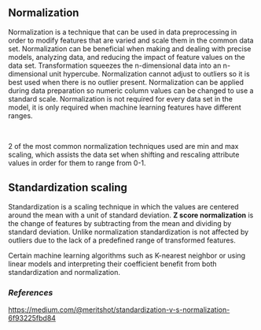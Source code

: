 ## **Normalization**

Normalization is a technique that can be used in data preprocessing in order to modify features that are varied and scale them in the common data set. Normalization can be beneficial when making and dealing with precise models, analyzing data, and reducing the impact of feature values on the data set. Transformation squeezes the n-dimensional data into an n-dimensional unit hypercube. Normalization cannot adjust to outliers so it is best used when there is no outlier present. Normalization can be applied during data preparation so numeric column values can be changed to use a standard scale. Normalization is not required for every data set in the model, it is only required when machine learning features have different ranges. 

<br>

2 of the most common normalization techniques used are min and max scaling, which assists the data set when shifting and rescaling attribute values in order for them to range from 0-1.

## **Standardization scaling**
Standardization is a scaling technique in which the values are centered around the mean with a unit of standard deviation. **Z score normalization** is the change of features by subtracting from the mean and dividing by standard deviation. Unlike normalization standardization is not affected by outliers due to the lack of a predefined range of transformed features.

Certain machine learning algorithms such as K-nearest neighbor or using linear models and interpreting their coefficient benefit from both standardization and normalization. 

### *References* 
https://medium.com/@meritshot/standardization-v-s-normalization-6f93225fbd84


